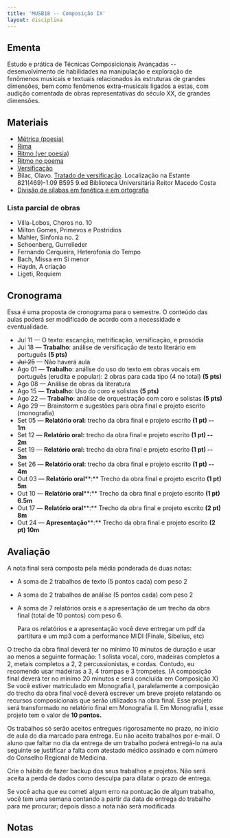 ```yaml
---
title: 'MUSB18 -- Composição IX'
layout: disciplina
---
```


## Ementa

Estudo e prática de Técnicas Composicionais Avançadas -- desenvolvimento de habilidades na manipulação e exploração de fenômenos musicais e textuais relacionados às estruturas de grandes dimensões, bem como fenômenos extra-musicais ligados a estas, com audição comentada de obras representativas do século XX, de grandes dimensões.

## Materiais

  * [Métrica (poesia)](http://pt.wikipedia.org/wiki/Métrica_(poesia))
  * [Rima](http://pt.wikipedia.org/wiki/Rima)
  * [Ritmo (ver poesia)](http://pt.wikipedia.org/wiki/Ritmo)
  * [Ritmo no poema](http://pt.wikipedia.org/wiki/Ritmo_no_poema)
  * [Versificação](http://pt.wikipedia.org/wiki/Versificação)
  * Bilac, Olavo. [Tratado de versificação](http://genosmus.com/aulas/bilac-tratado.pdf). Localização na Estante 821(469)-1.09 B595 9.ed Biblioteca Universitária Reitor Macedo Costa
  * [Divisão de sílabas em fonética e em ortografia](http://www.academia.org.br/artigos/divisao-de-silabas-em-fonetica-e-em-ortografia)

### Lista parcial de obras

  * Villa-Lobos, Choros no. 10
  * Milton Gomes, Primevos e Postrídios
  * Mahler, Sinfonia no. 2
  * Schoenberg, Gurrelieder
  * Fernando Cerqueira, Heterofonia do Tempo
  * Bach, Missa em Si menor
  * Haydn, A criação
  * Ligeti, Requiem

## Cronograma

Essa é uma proposta de cronograma para o semestre. O conteúdo das aulas poderá ser modificado de acordo com a necessidade e eventualidade.

  * Jul 11 &#8212; O texto: escanção, metrificação, versificação, e prosódia
  * Jul 18 &#8212; **Trabalho**: análise de versificação de texto literário em português **(5 pts)**
  * <del>Jul 25</del> &#8212; Não haverá aula
  * Ago 01 &#8212; **Trabalho**: análise do uso do texto em obras vocais em português (erudita e popular): 2 obras para cada tipo (4 no total) **(5 pts)**
  * Ago 08 &#8212; Análise de obras da literatura
  * Ago 15 &#8212; **Trabalho**: Uso do coro e solistas **(5 pts)**
  * Ago 22 &#8212; **Trabalho**: análise de orquestração com coro e solistas **(5 pts)**
  * Ago 29 &#8212; Brainstorm e sugestões para obra final e projeto escrito (monografia)
  * Set 05 &#8212; **Relatório oral:** trecho da obra final e projeto escrito **(1 pt) -- 1m**
  * Set 12 &#8212; **Relatório oral:** trecho da obra final e projeto escrito **(1 pt) -- 2m**
  * Set 19 &#8212; **Relatório oral:** trecho da obra final e projeto escrito **(1 pt) -- 3m**
  * Set 26 &#8212; **Relatório oral:** trecho da obra final e projeto escrito **(1 pt) -- 4m**
  * Out 03 &#8212; **Relatório oral****:** Trecho da obra final e projeto escrito **(1 pt) 5m**
  * Out 10 &#8212; **Relatório oral****:** Trecho da obra final e projeto escrito **(1 pt) 6.5m**
  * Out 17 &#8212; **Relatório oral****:** Trecho da obra final e projeto escrito **(2 pt) 8m**
  * Out 24 &#8212; **Apresentação****:** Trecho da obra final e projeto escrito **(2 pt) 10m**

## Avaliação

A nota final será composta pela média ponderada de duas notas:

  * A soma de 2 trabalhos de texto (5 pontos cada) com peso 2
  * A soma de 2 trabalhos de análise (5 pontos cada) com peso 2
  * A soma de 7 relatórios orais e a apresentação de um trecho da obra final (total de 10 pontos) com peso 6.
  
    Para os relatórios e a apresentação você deve entregar um pdf da partitura e um mp3 com a performance MIDI (Finale, Sibelius, etc)

<div>
  O trecho da obra final deverá ter no mínimo 10 minutos de duração e usar ao menos a seguinte formação: 1 solista vocal, coro, madeiras completos a 2, metais completos a 2, 2 percussionistas, e cordas. Contudo, eu recomendo usar madeiras a 3, 4 trompas e 3 trompetes. (A composição final deverá ter no mínimo 20 minutos e será concluída em Composição X)
</div>

<div>
  Se você estiver matriculado em Monografia I, paralelamente a composição do trecho da obra final você deverá escrever um breve projeto relatando os recursos composicionais que serão utilizados na obra final. Esse projeto será transformado no relatório final em Monografia II. Em Monografia I, esse projeto tem o valor de <strong>10 pontos.</strong>
</div>

Os trabalhos só serão aceitos entregues rigorosamente no prazo, no início de aula do dia marcado para entrega. Eu não aceito trabalhos por e-mail. O aluno que faltar no dia da entrega de um trabalho poderá entregá-lo na aula seguinte se justificar a falta com atestado médico assinado e com número do Conselho Regional de Medicina.

Crie o hábito de fazer backup dos seus trabalhos e projetos. Não será aceita a perda de dados como desculpa para dilatar o prazo de entrega.

Se você acha que eu cometi algum erro na pontuação de algum trabalho, você tem uma semana contando a partir da data de entrega do trabalho para me procurar; depois disso a nota não será modificada

## Notas